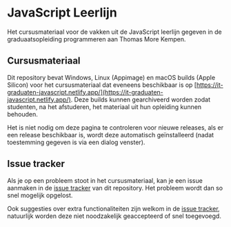 # JavaScript Leerlijn

Het cursusmateriaal voor de vakken uit de JavaScript leerlijn gegeven in de 
graduaatsopleiding programmeren aan Thomas More Kempen.

## Cursusmateriaal

Dit repository bevat Windows, Linux (Appimage) en macOS builds (Apple Silicon) voor het cursusmateriaal dat eveneens beschikbaar is
op [https://it-graduaten-javascript.netlify.app/](https://it-graduaten-javascript.netlify.app/).
Deze builds kunnen gearchiveerd worden zodat studenten, na het afstuderen, het materiaal uit hun opleiding kunnen behouden.

Het is niet nodig om deze pagina te controleren voor nieuwe releases, als er een release beschikbaar is, wordt deze 
automatisch geïnstalleerd (nadat toestemming gegeven is via een dialog venster).

## Issue tracker

Als je op een probleem stoot in het cursusmateriaal, kan je een issue aanmaken in de 
[issue tracker](https://github.com/it-graduaten/Releases-JavaScript-Leerlijn/issues) van dit repository.
Het probleem wordt dan so snel mogelijk opgelost.

Ook suggesties over extra functionaliteiten zijn welkom in de 
[issue tracker](https://github.com/it-graduaten/Releases-JavaScript-Leerlijn/issues), natuurlijk worden deze niet
noodzakelijk geaccepteerd of snel toegevoegd.
